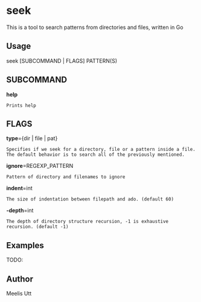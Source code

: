 # seek

This is a tool to search patterns from directories and files, written in Go

## Usage

seek [SUBCOMMAND | FLAGS] PATTERN(S)

## SUBCOMMAND

**help**

```
Prints help
```

## FLAGS

**type**={dir | file | pat}

```
Specifies if we seek for a directory, file or a pattern inside a file.
The default behavior is to search all of the previously mentioned.
```

**ignore**=REGEXP_PATTERN

```
Pattern of directory and filenames to ignore
```

**indent**=int

```
The size of indentation between filepath and ado. (default 60)
```

**-depth**=int

```
The depth of directory structure recursion, -1 is exhaustive recursion. (default -1)
```

## Examples

TODO:

## Author

Meelis Utt